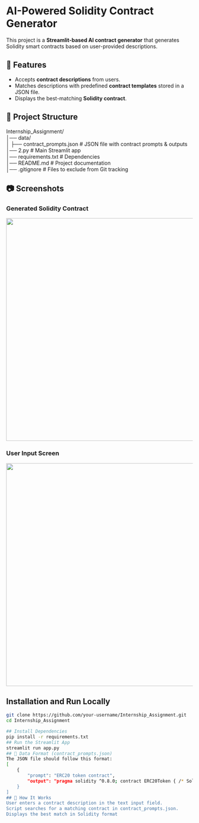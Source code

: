 # AI-Powered Solidity Contract Generator  

This project is a **Streamlit-based AI contract generator** that generates Solidity smart contracts based on user-provided descriptions.

## 🚀 Features  
- Accepts **contract descriptions** from users.  
- Matches descriptions with predefined **contract templates** stored in a JSON file.  
- Displays the best-matching **Solidity contract**.  

## 📁 Project Structure  
Internship_Assignment/  
│── data/  
│   ├── contract_prompts.json  # JSON file with contract prompts & outputs  
│── 2.py  # Main Streamlit app  
│── requirements.txt  # Dependencies  
│── README.md  # Project documentation  
│── .gitignore  # Files to exclude from Git tracking  
## 📷 Screenshots  
### **Generated Solidity Contract**
<img src="https://github.com/user-attachments/assets/b04303ee-5f79-4f01-ab20-a6ddbeef2a54" width="600">

### **User Input Screen**
<img src="https://github.com/user-attachments/assets/9ae79cc0-1825-4a54-962d-177c428d0a30" width="600">

## Installation and Run Locally  
```bash
git clone https://github.com/your-username/Internship_Assignment.git  
cd Internship_Assignment  

## Install Dependencies
pip install -r requirements.txt
## Run the Streamlit App
streamlit run app.py
## 📂 Data Format (contract_prompts.json)
The JSON file should follow this format:
[
    {
        "prompt": "ERC20 token contract",
        "output": "pragma solidity ^0.8.0; contract ERC20Token { /* Solidity code */ }"
    }
]
## 🤖 How It Works
User enters a contract description in the text input field.
Script searches for a matching contract in contract_prompts.json.
Displays the best match in Solidity format


